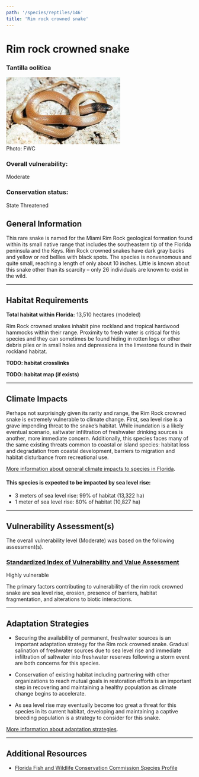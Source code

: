 ```yaml
---
path: '/species/reptiles/146'
title: 'Rim rock crowned snake'
---
```


# Rim rock crowned snake

### Tantilla oolitica

<div id="TopSection">

<div class="header-photo"><img src="146.jpg" alt="Photo for Rim rock crowned snake"/>
<figcaption>Photo: FWC</figcaption></div>

<div>

### Overall vulnerability:

<div class="vulnerability vulnerability-moderate">Moderate</div>

### Conservation status:

State Threatened

</div>
</div>

## General Information

This rare snake is named for the Miami Rim Rock geological formation found within its small native range that includes the southeastern tip of the Florida peninsula and the Keys.  Rim Rock crowned snakes have dark gray backs and yellow or red bellies with black spots.  The species is nonvenomous and quite small, reaching a length of only about 10 inches.  Little is known about this snake other than its scarcity – only 26 individuals are known to exist in the wild.

<hr />

## Habitat Requirements

**Total habitat within Florida:** 13,510 hectares (modeled)

Rim Rock crowned snakes inhabit pine rockland and tropical hardwood hammocks within their range.  Proximity to fresh water is critical for this species and they can sometimes be found hiding in rotten logs or other debris piles or in small holes and depressions in the limestone found in their rockland habitat.

**TODO: habitat crosslinks**

**TODO: habitat map (if exists)**

<hr />

## Climate Impacts

Perhaps not surprisingly given its rarity and range, the Rim Rock crowned snake is extremely vulnerable to climate change.  First, sea level rise is a grave impending threat to the snake’s habitat.  While inundation is a likely eventual scenario, saltwater infiltration of freshwater drinking sources is another, more immediate concern.  Additionally, this species faces many of the same existing threats common to coastal or island species: habitat loss and degradation from coastal development, barriers to migration and habitat disturbance from recreational use.

[More information about general climate impacts to species in Florida](/impacts/species).


#### This species is expected to be impacted by sea level rise:

- 3 meters of sea level rise: 99% of habitat (13,322 ha)
- 1 meter of sea level rise: 80% of habitat (10,827 ha)
    

<hr />

## Vulnerability Assessment(s)

The overall vulnerability level (Moderate) was based on the following assessment(s).
#### 
<div class="vulnerability-header">
<h3><a href="/impacts/vulnerability/sivva/species">Standardized Index of Vulnerability and Value Assessment</a></h3>
<div class="vulnerability vulnerability-high">Highly vulnerable</div>
</div> 

The primary factors contributing to vulnerability of the rim rock crowned snake are sea level rise, erosion, presence of barriers, habitat fragmentation, and alterations to biotic interactions.


<hr />

## Adaptation Strategies

- Securing the availability of permanent, freshwater sources is an important adaptation strategy for the Rim rock crowned snake.  Gradual salination of freshwater sources due to sea level rise and immediate infiltration of saltwater into freshwater reserves following a storm event are both concerns for this species.

- Conservation of existing habitat including partnering with other organizations to reach mutual goals in restoration efforts is an important step in recovering and maintaining a healthy population as climate change begins to accelerate.

- As sea level rise may eventually become too great a threat for this species in its current habitat, developing and maintaining a captive breeding population is a strategy to consider for this snake.

[More information about adaptation strategies](/strategies).

<hr />


## Additional Resources

- [Florida Fish and Wildlife Conservation Commission Species Profile](https://myfwc.com/wildlifehabitats/profiles/reptiles/snakes/rim-rock-crowned-snake/)
